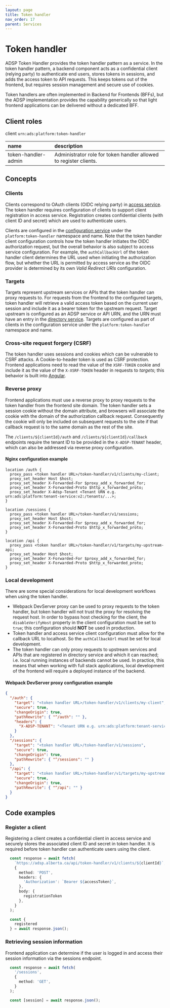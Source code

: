 ```yaml
---
layout: page
title: Token handler
nav_order: 17
parent: Services
---
```


# Token handler
ADSP Token Handler provides the token handler pattern as a service. In the token handler pattern, a backend component acts as a confidential client (relying party) to authenticate end users, stores tokens in sessions, and adds the access token to API requests. This keeps tokens out of the frontend, but requires session management and secure use of cookies.

Token handlers are often implemented in Backend for Frontends (BFFs), but the ADSP implementation provides the capability generically so that light frontend applications can be delivered without a dedicated BFF.

## Client roles
client `urn:ads:platform:token-handler`

| name | description |
|:-|:-|
| token-handler-admin | Administrator role for token handler allowed to register clients. |

## Concepts

### Clients
Clients correspond to OAuth clients (OIDC relying party) in [access service](access-service.md). The token handler requires configuration of clients to support client registration in access service. Registration creates confidential clients (with client ID and secret) which are used to authenticate users.

Clients are configured in the [configuration service](configuration-service.md) under the `platform:token-handler` namespace and name. Note that the token handler client configuration controls how the token handler initiates the OIDC authorization request, but the overall behavior is also subject to access service configuration. For example, the `authCallbackUrl` of the token handler client determines the URL used when initiating the authorization flow, but whether the URL is permitted by access service as the OIDC provider is determined by its own *Valid Redirect URIs* configuration.

### Targets
Targets represent upstream services or APIs that the token handler can proxy requests to. For requests from the frontend to the configured targets, token handler will retrieve a valid access token based on the current user session and include it as a bearer token for the upstream request. Target upstream is configured as an ADSP service or API URN, and the URN must have an entry in the [directory service](directory-service.md). Targets are configured as part of clients in the configuration service under the `platform:token-handler` namespace and name.

### Cross-site request forgery (CSRF)
The token handler uses sessions and cookies which can be vulnerable to CSRF attacks. A Cookie-to-header token is used as CSRF protection. Frontend applications need to read the value of the `XSRF-TOKEN` cookie and include it as the value of the `X-XSRF-TOKEN` header in requests to *targets*; this behavior is built into [Angular](https://angular.io/guide/http-security-xsrf-protection).

### Reverse proxy
Frontend applications must use a reverse proxy to proxy requests to the token handler from the frontend site domain. The token handler sets a session cookie without the domain attribute, and browsers will associate the cookie with the domain of the authorization callback request. Consequently the cookie will only be included on subsequent requests to the site if that callback request is to the same domain as the rest of the site.

The `/clients/${clientId}/auth` and `/clients/${clientId}/callback` endpoints require the tenant ID to be provided in the `X-ADSP-TENANT` header, which can also be addressed via reverse proxy configuration.

#### Nginx configuration example

```
location /auth {
  proxy_pass <token handler URL>/token-handler/v1/clients/my-client;
  proxy_set_header Host $host;
  proxy_set_header X-Forwarded-For $proxy_add_x_forwarded_for;
  proxy_set_header X-Forwarded-Proto $http_x_forwarded_proto;
  proxy_set_header X-Adsp-Tenant <Tenant URN e.g. urn:ads:platform:tenant-service:v2:/tenants/...>;
}

location /sessions {
  proxy_pass <token handler URL>/token-handler/v1/sessions;
  proxy_set_header Host $host;
  proxy_set_header X-Forwarded-For $proxy_add_x_forwarded_for;
  proxy_set_header X-Forwarded-Proto $http_x_forwarded_proto;
}

location /api {
  proxy_pass <token handler URL>/token-handler/v1/targets/my-upstream-api;
  proxy_set_header Host $host;
  proxy_set_header X-Forwarded-For $proxy_add_x_forwarded_for;
  proxy_set_header X-Forwarded-Proto $http_x_forwarded_proto;
}
```

### Local development
There are some special considerations for local development workflows when using the token handler.

- Webpack DevServer proxy can be used to proxy requests to the token handler, but token handler will not trust the proxy for resolving the request host. In order to bypass host checking for the client, the `disableVerifyHost` property in the client configuration must be set to `true`; this configuration should **NOT** be used in production.
- Token handler and access service client configuration must allow for the callback URL to localhost. So the `authCallbackUrl` must be set for local development.
- The token handler can only proxy requests to upstream services and APIs that are registered in directory service and which it can reached; i.e. local running instances of backends cannot be used. In practice, this means that when working with full stack applications, local development of the frontend will require a deployed instance of the backend.

#### Webpack DevServer proxy configuration example

```json
{
  "/auth": {
    "target": "<token handler URL>/token-handler/v1/clients/my-client",
    "secure": true,
    "changeOrigin": true,
    "pathRewrite": { "^/auth": "" },
    "headers": {
      "X-ADSP-TENANT": "<Tenant URN e.g. urn:ads:platform:tenant-service:v2:/tenants/...>"
    }
  },
  "/sessions": {
    "target": "<token handler URL>/token-handler/v1/sessions",
    "secure": true,
    "changeOrigin": true,
    "pathRewrite": { "^/sessions": "" }
  },
  "/api": {
    "target": "<token handler URL>/token-handler/v1/targets/my-upstream-api",
    "secure": true,
    "changeOrigin": true,
    "pathRewrite": { "^/api": "" }
  }
}
```

## Code examples

### Register a client
Registering a client creates a confidential client in access service and securely stores the associated client ID and secret in token handler. It is required before token handler can authenticate users using the client.

```typescript
  const response = await fetch(
    `https://adsp.alberta.ca/api/token-handler/v1/clients/${clientId}`,
    {
      method: 'POST',
      headers: {
        'Authorization': `Bearer ${accessToken}`,
      },
      body: {
        registrationToken
      },
    }
  );

  const {
    registered
  } = await response.json();
```

### Retrieving session information
Frontend application can determine if the user is logged in and access their session information via the sessions endpoint.

```typescript
  const response = await fetch(
    '/sessions',
    {
      method: 'GET',
    }
  );

  const [session] = await response.json();
```
